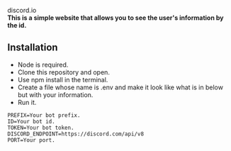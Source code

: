 discord.io </br>
**This is a simple website that allows you to see the user's information by the id.**

## Installation
- Node is required.
- Clone this repository and open.
- Use npm install in the terminal.
- Create a file whose name is .env and make it look like what is in below but with your information.
- Run it.

```
PREFIX=Your bot prefix.
ID=Your bot id.
TOKEN=Your bot token.
DISCORD_ENDPOINT=https://discord.com/api/v8
PORT=Your port.
```
